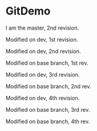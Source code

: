 # GitDemo
I am the master, 2nd revision.

Modified on dev, 1st revision. 

Modified on dev, 2nd revision.

Modified on base branch, 1st rev.

Modified on dev, 3rd revision.

Modified on base branch, 2nd rev.

Modified on dev, 4th revision.

Modified on base branch, 3rd rev.

Modified on base branch, 4th rev.
